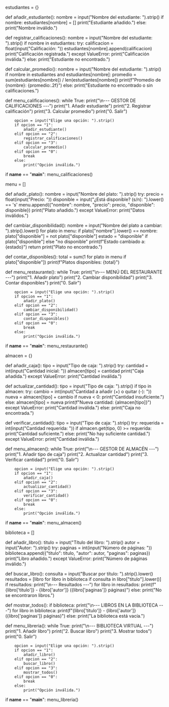 estudiantes = {}

def añadir_estudiante():
    nombre = input("Nombre del estudiante: ").strip()
    if nombre:
        estudiantes[nombre] = []
        print("Estudiante añadido.")
    else:
        print("Nombre inválido.")

def registrar_calificaciones():
    nombre = input("Nombre del estudiante: ").strip()
    if nombre in estudiantes:
        try:
            calificacion = float(input("Calificación: "))
            estudiantes[nombre].append(calificacion)
            print("Calificación registrada.")
        except ValueError:
            print("Calificación inválida.")
    else:
        print("Estudiante no encontrado.")

def calcular_promedio():
    nombre = input("Nombre del estudiante: ").strip()
    if nombre in estudiantes and estudiantes[nombre]:
        promedio = sum(estudiantes[nombre]) / len(estudiantes[nombre])
        print(f"Promedio de {nombre}: {promedio:.2f}")
    else:
        print("Estudiante no encontrado o sin calificaciones.")

def menu_calificaciones():
    while True:
        print("\n--- GESTOR DE CALIFICACIONES ---")
        print("1. Añadir estudiante")
        print("2. Registrar calificación")
        print("3. Calcular promedio")
        print("0. Salir")

        opcion = input("Elige una opción: ").strip()
        if opcion == "1":
            añadir_estudiante()
        elif opcion == "2":
            registrar_calificaciones()
        elif opcion == "3":
            calcular_promedio()
        elif opcion == "0":
            break
        else:
            print("Opción inválida.")

if __name__ == "__main__":
    menu_calificaciones()



menu = []

def añadir_plato():
    nombre = input("Nombre del plato: ").strip()
    try:
        precio = float(input("Precio: "))
        disponible = input("¿Está disponible? (s/n): ").lower() == 's'
        menu.append({"nombre": nombre, "precio": precio, "disponible": disponible})
        print("Plato añadido.")
    except ValueError:
        print("Datos inválidos.")

def cambiar_disponibilidad():
    nombre = input("Nombre del plato a cambiar: ").strip().lower()
    for plato in menu:
        if plato["nombre"].lower() == nombre:
            plato["disponible"] = not plato["disponible"]
            estado = "disponible" if plato["disponible"] else "no disponible"
            print(f"Estado cambiado a: {estado}")
            return
    print("Plato no encontrado.")

def contar_disponibles():
    total = sum(1 for plato in menu if plato["disponible"])
    print(f"Platos disponibles: {total}")

def menu_restaurante():
    while True:
        print("\n--- MENÚ DEL RESTAURANTE ---")
        print("1. Añadir plato")
        print("2. Cambiar disponibilidad")
        print("3. Contar disponibles")
        print("0. Salir")

        opcion = input("Elige una opción: ").strip()
        if opcion == "1":
            añadir_plato()
        elif opcion == "2":
            cambiar_disponibilidad()
        elif opcion == "3":
            contar_disponibles()
        elif opcion == "0":
            break
        else:
            print("Opción inválida.")

if __name__ == "__main__":
    menu_restaurante()



almacen = {}

def añadir_caja():
    tipo = input("Tipo de caja: ").strip()
    try:
        cantidad = int(input("Cantidad inicial: "))
        almacen[tipo] = cantidad
        print("Caja añadida.")
    except ValueError:
        print("Cantidad inválida.")

def actualizar_cantidad():
    tipo = input("Tipo de caja: ").strip()
    if tipo in almacen:
        try:
            cambio = int(input("Cantidad a añadir (+) o quitar (-): "))
            nueva = almacen[tipo] + cambio
            if nueva < 0:
                print("Cantidad insuficiente.")
            else:
                almacen[tipo] = nueva
                print(f"Nueva cantidad: {almacen[tipo]}")
        except ValueError:
            print("Cantidad inválida.")
    else:
        print("Caja no encontrada.")

def verificar_cantidad():
    tipo = input("Tipo de caja: ").strip()
    try:
        requerida = int(input("Cantidad requerida: "))
        if almacen.get(tipo, 0) >= requerida:
            print("Cantidad suficiente.")
        else:
            print("No hay suficiente cantidad.")
    except ValueError:
        print("Cantidad inválida.")

def menu_almacen():
    while True:
        print("\n--- GESTOR DE ALMACÉN ---")
        print("1. Añadir tipo de caja")
        print("2. Actualizar cantidad")
        print("3. Verificar cantidad")
        print("0. Salir")

        opcion = input("Elige una opción: ").strip()
        if opcion == "1":
            añadir_caja()
        elif opcion == "2":
            actualizar_cantidad()
        elif opcion == "3":
            verificar_cantidad()
        elif opcion == "0":
            break
        else:
            print("Opción inválida.")

if __name__ == "__main__":
    menu_almacen()





biblioteca = []

def añadir_libro():
    titulo = input("Título del libro: ").strip()
    autor = input("Autor: ").strip()
    try:
        paginas = int(input("Número de páginas: "))
        biblioteca.append({"titulo": titulo, "autor": autor, "paginas": paginas})
        print("Libro añadido.")
    except ValueError:
        print("Número de páginas inválido.")

def buscar_libro():
    consulta = input("Buscar por título: ").strip().lower()
    resultados = [libro for libro in biblioteca if consulta in libro["titulo"].lower()]
    if resultados:
        print("\n--- Resultados ---")
        for libro in resultados:
            print(f"{libro['titulo']} - {libro['autor']} ({libro['paginas']} páginas)")
    else:
        print("No se encontraron libros.")

def mostrar_todos():
    if biblioteca:
        print("\n--- LIBROS EN LA BIBLIOTECA ---")
        for libro in biblioteca:
            print(f"{libro['titulo']} - {libro['autor']} ({libro['paginas']} páginas)")
    else:
        print("La biblioteca está vacía.")

def menu_libreria():
    while True:
        print("\n--- BIBLIOTECA VIRTUAL ---")
        print("1. Añadir libro")
        print("2. Buscar libro")
        print("3. Mostrar todos")
        print("0. Salir")

        opcion = input("Elige una opción: ").strip()
        if opcion == "1":
            añadir_libro()
        elif opcion == "2":
            buscar_libro()
        elif opcion == "3":
            mostrar_todos()
        elif opcion == "0":
            break
        else:
            print("Opción inválida.")

if __name__ == "__main__":
    menu_libreria()
    
